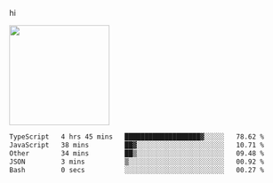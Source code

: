 hi

<img height="180em" src="https://github-readme-stats.vercel.app/api?username=AProductiveNerd&show_icons=true&hide_border=true&&count_private=true&include_all_commits=true" />

<!--START_SECTION:waka-->

```txt
TypeScript   4 hrs 45 mins   ███████████████████▓░░░░░   78.62 %
JavaScript   38 mins         ██▓░░░░░░░░░░░░░░░░░░░░░░   10.71 %
Other        34 mins         ██▒░░░░░░░░░░░░░░░░░░░░░░   09.48 %
JSON         3 mins          ▒░░░░░░░░░░░░░░░░░░░░░░░░   00.92 %
Bash         0 secs          ░░░░░░░░░░░░░░░░░░░░░░░░░   00.27 %
```

<!--END_SECTION:waka-->
